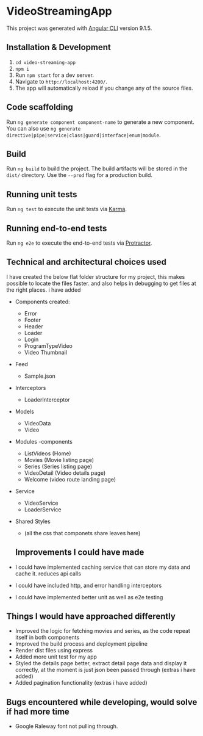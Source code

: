 # VideoStreamingApp

This project was generated with [Angular CLI](https://github.com/angular/angular-cli) version 9.1.5.

## Installation & Development
1. `cd video-streaming-app`  
2. `npm i`  
3. Run `npm start` for a dev server. 
4. Navigate to `http://localhost:4200/`. 
5. The app will automatically reload if you change any of the source files.

## Code scaffolding

Run `ng generate component component-name` to generate a new component. You can also use `ng generate directive|pipe|service|class|guard|interface|enum|module`.

## Build

Run `ng build` to build the project. The build artifacts will be stored in the `dist/` directory. Use the `--prod` flag for a production build.

## Running unit tests

Run `ng test` to execute the unit tests via [Karma](https://karma-runner.github.io).

## Running end-to-end tests

Run `ng e2e` to execute the end-to-end tests via [Protractor](http://www.protractortest.org/).

## Technical and architectural choices used 

I have created the below flat folder structure for my project, this makes possible to locate the files faster. and also helps in debugging to get files at the right places.
i have added 

- Components created:
   - Error
   - Footer
   - Header
   - Loader
   - Login
   - ProgramTypeVideo
   - Video Thumbnail
- Feed
   - Sample.json
- Interceptors
   - LoaderInterceptor
- Models
   - VideoData
   - Video
- Modules
  -components
    - ListVideos (Home)
    - Movies (Movie listing page)
    - Series (Series listing page)  
    - VideoDetail (Video details page)
    - Welcome (video route landing page) 
- Service
   - VideoService
   - LoaderService
- Shared Styles 
  - (all the css that componets share leaves here)

  ## Improvements I could have made

- I could have implemented caching service that can store my data and cache it. reduces api calls
- I could have included http, and error handling interceptors
- I could have implemented better unit as well as e2e testing

## Things I would have approached differently

- Improved the logic for fetching movies and series, as the code repeat itself in both components
- Improved the build process and deployment pipeline 
- Render dist files using express
- Added more unit test for my app
- Styled the details page better, extract detail page data and display it correctly, at the moment is just json been passed through (extras i have added)
- Added pagination functionality (extras i have added)

## Bugs encountered while developing, would solve if had more time

- Google Raleway font not pulling through.


